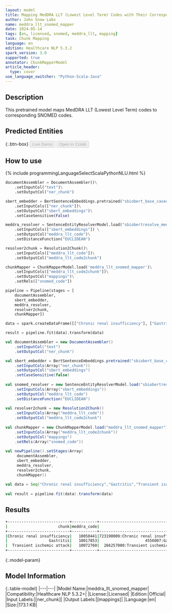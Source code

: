 ```yaml
---
layout: model
title: Mapping MedDRA LLT (Lowest Level Term) Codes with Their Corresponding SNOMED Codes
author: John Snow Labs
name: meddra_llt_snomed_mapper
date: 2024-05-14
tags: [en, licensed, snomed, meddra_llt, mapping]
task: Chunk Mapping
language: en
edition: Healthcare NLP 5.3.2
spark_version: 3.0
supported: true
annotator: ChunkMapperModel
article_header:
  type: cover
use_language_switcher: "Python-Scala-Java"
---
```


## Description

This pretrained model maps MedDRA LLT (Lowest Level Term) codes to corresponding SNOMED codes.

## Predicted Entities



{:.btn-box}
<button class="button button-orange" disabled>Live Demo</button>
<button class="button button-orange" disabled>Open in Colab</button>

## How to use



<div class="tabs-box" markdown="1">
{% include programmingLanguageSelectScalaPythonNLU.html %}
	
```python
documentAssembler = DocumentAssembler()\
    .setInputCol("text")\
    .setOutputCol("ner_chunk")

sbert_embedder = BertSentenceEmbeddings.pretrained("sbiobert_base_cased_mli", "en", "clinical/models")\
    .setInputCols(["ner_chunk"])\
    .setOutputCol("sbert_embeddings")\
    .setCaseSensitive(False)

meddra_resolver = SentenceEntityResolverModel.load("sbiobertresolve_meddra_lowest_level_term") \
    .setInputCols(["sbert_embeddings"]) \
    .setOutputCol("meddra_llt_code")\
    .setDistanceFunction("EUCLIDEAN")

resolver2chunk = Resolution2Chunk()\
    .setInputCols(["meddra_llt_code"])\
    .setOutputCol("meddra_llt_code2chunk")

chunkMapper = ChunkMapperModel.load('meddra_llt_snomed_mapper')\
    .setInputCols(["meddra_llt_code2chunk"])\
    .setOutputCol("mappings")\
    .setRels(["snomed_code"])

pipeline = Pipeline(stages = [
    documentAssembler,
    sbert_embedder,
    meddra_resolver,
    resolver2chunk,
    chunkMapper])

data = spark.createDataFrame([["Chronic renal insufficiency"], ["Gastritis"], ["Transient ischemic attack"]]).toDF("text")

result = pipeline.fit(data).transform(data)
```
```scala
val documentAssembler = new DocumentAssembler()
    .setInputCol("text")
    .setOutputCol("ner_chunk")

val sbert_embedder = BertSentenceEmbeddings.pretrained("sbiobert_base_cased_mli","en","clinical/models")
    .setInputCols(Array("ner_chunk"))
    .setOutputCol("sbert_embeddings")
    .setCaseSensitive(false)
	
val snomed_resolver = new SentenceEntityResolverModel.load("sbiobertresolve_meddra_lowest_level_term")
    .setInputCols(Array("sbert_embeddings"))
    .setOutputCol("meddra_llt_code")
    .setDistanceFunction("EUCLIDEAN")
	
val resolver2chunk = new Resolution2Chunk()
    .setInputCols(Array("meddra_llt_code"))
    .setOutputCol("meddra_llt_code2chunk")
	
val chunkMapper = new ChunkMapperModel.load("meddra_llt_snomed_mapper")
    .setInputCols(Array("meddra_llt_code2chunk"))
    .setOutputCol("mappings")
    .setRels(Array("snomed_code"))
	
val newPipeline().setStages(Array(
     documentAssembler,
     sbert_embedder,
     meddra_resolver,
     resolver2chunk,
     chunkMapper))
	
val data = Seq("Chronic renal insufficiency","Gastritis","Transient ischemic attack") .toDF("text")
	
val result = pipeline.fit(data).transform(data)

```
</div>

## Results

```bash
+---------------------------+-----------+------------------------------------------------+
|                      chunk|meddra_code|                                     snomed_code|
+---------------------------+-----------+------------------------------------------------+
|Chronic renal insufficiency|   10050441|723190009:Chronic renal insufficiency (disorder)|
|                  Gastritis|   10017853|                    4556007:Gastritis (disorder)|
|  Transient ischemic attack|   10072760|  266257000:Transient ischemic attack (disorder)|
+---------------------------+-----------+------------------------------------------------+
```

{:.model-param}
## Model Information

{:.table-model}
|---|---|
|Model Name:|meddra_llt_snomed_mapper|
|Compatibility:|Healthcare NLP 5.3.2+|
|License:|Licensed|
|Edition:|Official|
|Input Labels:|[ner_chunk]|
|Output Labels:|[mappings]|
|Language:|en|
|Size:|173.1 KB|
